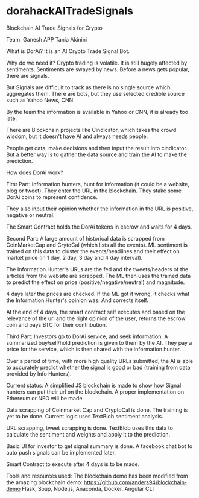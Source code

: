 # dorahackAITradeSignals
Blockchain AI Trade Signals for Crypto

Team:
Ganesh APP
Tania Akinini

What is DorAi?
It is an AI Crypto Trade Signal Bot.

Why do we need it?
Crypto trading is volatile. It is still hugely affected by sentiments. Sentiments are swayed by news. Before a news gets popular, there are signals.

But Signals are difficult to track as there is no single source which aggregates them. There are bots, but they use selected credible source such as Yahoo News, CNN.

By the team the information is available in Yahoo or CNN, it is already too late.

There are Blockchain projects like Cindicator, which takes the crowd wisdom, but it doesn't have AI and always needs people.

People get data, make decisions and then input the result into cindicator. But a better way is to gather the data source and train the AI to make the prediction.

How does DorAi work?

First Part:
Information hunters, hunt for information (it could be a website, blog or tweet). They enter the URL in the blockchain. They stake some DorAi coins to represent confidence.

They also input their opinion whether the information in the URL is positive, negative or neutral.

The Smart Contract holds the DorAi tokens in escrow and waits for 4 days.

Second Part:
A large amount of historical data is scrapped from CoinMarketCap and CrytoCal (which lists all the events). ML sentiment is trained on this data to cluster the events/headlines and their effect on market price (in 1 day, 2 day, 3 day and 4 day interval).

The Information Hunter's URLs are the fed and the tweets/headers of the articles from the website are scrapped. The ML then uses the trained data to predict the effect on price (positive/negative/neutral) and magnitude.

4 days later the prices are checked. If the ML got it wrong, it checks what the Information Hunter's opinion was. And corrects itself.

At the end of 4 days, the smart contract self executes and based on the relevance of the url and the right opinion of the user, returns the escrow coin and pays BTC for their contribution.

Third Part:
Investors go to DorAi service, and seek information. A summarized buy/sell/hold prediction is given to them by the AI. They pay a price for the service, which is then shared with the information hunter.

Over a period of time, with more high quality URLs submitted, the AI is able to accurately predict whether the signal is good or bad (training from data provided by Info Hunters).

Current status:
A simplified JS blockchain is made to show how Signal hunters can put their url on the blockchain. A proper implementation on Ethereum or NEO will be made.

Data scrapping of Coinmarket Cap and CryptoCal is done. The training is yet to be done. Current logic uses TextBlob sentiment analysis.

URL scrapping, tweet scrapping is done. TextBlob uses this data to calculate the sentiment and weights and apply it to the prediction.

Basic UI for investor to get signal summary is done. A facebook chat bot to auto push signals can be implemented later.

Smart Contract to execute after 4 days is to be made.


Tools and resources used:
The blockchain demo has been modified from the amazing blockchain demo: https://github.com/anders94/blockchain-demo
Flask, Soup, Node.js, Anaconda, Docker, Angular CLI





